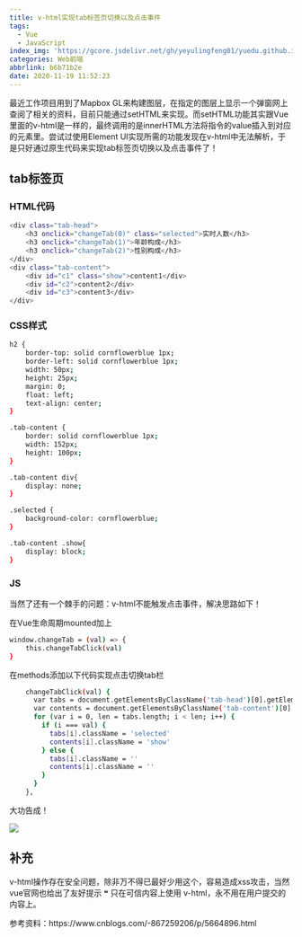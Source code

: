 ```yaml
---
title: v-html实现tab标签页切换以及点击事件
tags:
  - Vue
  - JavaScript
index_img: 'https://gcore.jsdelivr.net/gh/yeyulingfeng01/yuedu.github.io/hexo/20201117a.png'
categories: Web前端
abbrlink: b6b71b2e
date: 2020-11-19 11:52:23
---
```


最近工作项目用到了Mapbox GL来构建图层，在指定的图层上显示一个弹窗网上查阅了相关的资料，目前只能通过setHTML来实现。而setHTML功能其实跟Vue里面的v-html是一样的，最终调用的是innerHTML方法将指令的value插入到对应的元素里。尝试过使用Element UI实现所需的功能发现在v-html中无法解析，于是只好通过原生代码来实现tab标签页切换以及点击事件了！

## tab标签页

### HTML代码

``` bash
<div class="tab-head">
    <h3 onclick="changeTab(0)" class="selected">实时人数</h3>
    <h3 onclick="changeTab(1)">年龄构成</h3>
    <h3 onclick="changeTab(2)">性别构成</h3>
</div>
<div class="tab-content">
    <div id="c1" class="show">content1</div>
    <div id="c2">content2</div>
    <div id="c3">content3</div>
</div>
```

### CSS样式

``` bash
h2 {
    border-top: solid cornflowerblue 1px;
    border-left: solid cornflowerblue 1px;
    width: 50px;
    height: 25px;
    margin: 0;
    float: left;
    text-align: center;
}

.tab-content {
    border: solid cornflowerblue 1px;
    width: 152px;
    height: 100px;
}

.tab-content div{
    display: none;
}

.selected {
    background-color: cornflowerblue;
}

.tab-content .show{
    display: block;
}
```

### JS

当然了还有一个棘手的问题：v-html不能触发点击事件，解决思路如下！

在Vue生命周期mounted加上

``` bash
window.changeTab = (val) => {
    this.changeTabClick(val)
}
```

在methods添加以下代码实现点击切换tab栏

```bash
	changeTabClick(val) {
      var tabs = document.getElementsByClassName('tab-head')[0].getElementsByTagName('h3')
      var contents = document.getElementsByClassName('tab-content')[0].getElementsByTagName('div')
      for (var i = 0, len = tabs.length; i < len; i++) {
        if (i === val) {
          tabs[i].className = 'selected'
          contents[i].className = 'show'
        } else {
          tabs[i].className = ''
          contents[i].className = ''
        }
      }
    },
```

大功告成！

![](https://gcore.jsdelivr.net/gh/yeyulingfeng01/yuedu.github.io/hexo/20201119140356.png)

## 补充

v-html操作存在安全问题，除非万不得已最好少用这个，容易造成xss攻击，当然vue官网也给出了友好提示 ❝ 只在可信内容上使用 v-html，永不用在用户提交的内容上。

<p class="note note-primary">参考资料：https://www.cnblogs.com/-867259206/p/5664896.html</p>